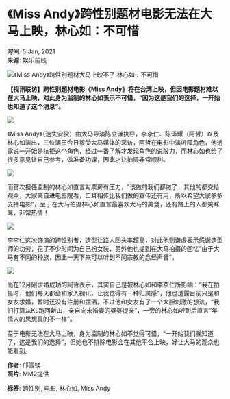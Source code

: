 # 《Miss Andy》跨性别题材电影无法在大马上映，林心如：不可惜

**时间**: 5 Jan, 2021  
**来源**: 娱乐前线

![《Miss Andy》跨性别题材大马上映不了 林心如：不可惜](https://www.laksou.com/wp-content/uploads/2021/01/林心如-1280x640.jpg)

**【视讯联访】跨性别题材电影《Miss Andy》将在台湾上映，但因电影题材难以在大马上映，对此身为监制的林心如表示不可惜，“因为这是我们的选择，一开始也知道了这个消息”。**

![](https://www.laksou.com/wp-content/uploads/2021/01/徐佳瑩為劇中4人夢想自己「家」的畫面深受感動-333x500.jpg)

《Miss Andy》（迷失安狄）由大马导演陈立谦执导，李李仁、陈泽耀（阿哲）以及林心如演出，三位演员今日接受大马媒体的采访，阿哲在电影中演听障角色，他透露说一开始是抗拒这个角色，经过一番了解才发现角色的说服力，而林心如也给了很多意见让自己参考，做准备功课，因此才让拍摄非常顺利。

![](https://www.laksou.com/wp-content/uploads/2021/01/Andy主動伸手援助讓蘇何母子有落腳之處-500x281.jpg)

而首次担任监制的林心如直言对票房有压力，“该做的我们都做了，其他的都交给观众，大家亲自进电影院看，口耳相传比我们做的宣传还有用，所以希望大家多多支持电影”，至于在大马拍摄林心如直言最喜欢大马的美食，还有路上的人都笑眯眯，非常热情！

![](https://www.laksou.com/wp-content/uploads/2021/01/《迷失安狄-Miss-Andy》正式海報-350x500.jpg)

李李仁这次饰演的跨性别者，造型让路人回头率超高，对此他则谦虚表示感谢造型师的功劳，花了不少时间为自己扮女装，另外他也提到在大马拍摄的回忆“由于大马有不同的种族，因此一天下来可以听到不同宗教的念经声音”。

![](https://www.laksou.com/wp-content/uploads/2021/01/李李仁在《迷失安狄》中演繹跨性別者的痛苦人生-500x281.jpg)

而在12月刚求婚成功的阿哲表示，其实自己是被林心如和李李仁所影响：“我在拍摄时，他们每天都会和家人视讯，让我觉得有一种归属感”，他也透露目前只是和女友求婚，暂时还没有注册和摆酒，不过他和女友有了一个大胆刺激的想法，“我们打算从KL跑回新山，亲自向未婚妻的婆婆提亲”，一旁的林心如听到后直言“年情人的思想真的不一样”。

至于电影无法在大马上映，身为监制的林心如不觉得可惜，“一开始我们就知道了，这是我们的选择”，但她也不排除电影会在其他平台上映，好让大马的观众也能看到。

**作者**: 邝雪镁  
**照片**: MM2提供  

**标签**: 跨性别, 电影, 林心如, Miss Andy